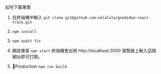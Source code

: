 
如何下載專案

1. 在終端機中輸入
`git clone git@github.com:oklalala/goodidea-react-track.git`



2. `npm install`

3. `npm audit fix`

4. 開啟專案
`npm start`
終端機會出現 http://localhost:3000
瀏覽器上輸入這個網址即可打開。

5. Production
`npm run build`
